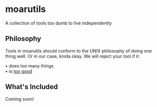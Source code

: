# moarutils
A collection of tools too dumb to live independently

## Philosophy

Tools in moarutils should conform to the UNIX philosophy of doing one thing well. Or in our case, kinda okay.
We will reject your tool if it:

• does too many things  
• is [too good](https://joeyh.name/code/moreutils/)

## What's Included

Coming soon!
